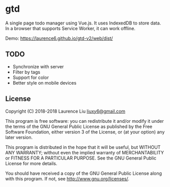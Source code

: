# gtd

A single page todo manager using Vue.js. It uses IndexedDB to store data. In a browser that supports Service Worker, it can work offline.

Demo: https://laurence6.github.io/gtd-v2/web/dist/

## TODO

- Synchronize with server
- Filter by tags
- Support for color
- Better style on mobile devices

## License

Copyright (C) 2018-2018  Laurence Liu <liuxy6@gmail.com>

This program is free software: you can redistribute it and/or modify it under the terms of the GNU General Public License as published by the Free Software Foundation, either version 3 of the License, or (at your option) any later version.

This program is distributed in the hope that it will be useful, but WITHOUT ANY WARRANTY; without even the implied warranty of MERCHANTABILITY or FITNESS FOR A PARTICULAR PURPOSE.  See the GNU General Public License for more details.

You should have received a copy of the GNU General Public License along with this program.  If not, see <http://www.gnu.org/licenses/>.
